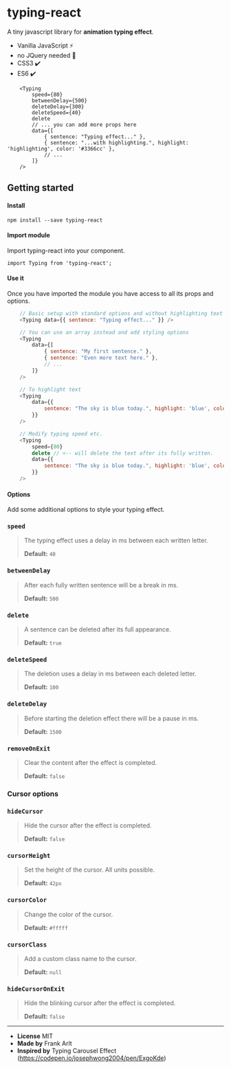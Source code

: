 # typing-react
A tiny javascript library for **animation typing effect**.

- Vanilla JavaScript ⚡
- no JQuery needed 🎉
- CSS3 ✔️
- ES6 ✔️

```
	<Typing
		speed={80}
		betweenDelay={500}
		deleteDelay={300}
		deleteSpeed={40}
		delete
		// ... you can add more props here
		data={[
			{ sentence: "Typing effect..." },
			{ sentence: "...with highlighting.", highlight: 'highlighting', color: '#3366cc' },
			// ...
		]}
	/>
```

## Getting started
#### Install

```
npm install --save typing-react
````

#### Import module
Import typing-react into your component.

```
import Typing from 'typing-react';
```

#### Use it
Once you have imported the module you have access to all its props and options.

```javascript
	// Basic setup with standard options and without highlighting text effect.
	<Typing data={{ sentence: "Typing effect..." }} />

	// You can use an array instead and add styling options
	<Typing
		data={[
			{ sentence: "My first sentence." },
			{ sentence: "Even more text here." },
			// ...
		]}
	/>

	// To highlight text
	<Typing
		data={{ 
			sentence: "The sky is blue today.", highlight: 'blue', color: '#aeccfc' 
		}}
	/>

	// Modify typing speed etc.
	<Typing
		speed={80}
		delete // <-- will delete the text after its fully written.
		data={{ 
			sentence: "The sky is blue today.", highlight: 'blue', color: '#aeccfc' 
		}}
	/>
````

#### Options
Add some additional options to style your typing effect.
### `speed`
> The typing effect uses a delay in ms between each written letter.
>
> **Default:** `40`

### `betweenDelay`
> After each fully written sentence will be a break in ms.
>
> **Default:** `500`

### `delete`
> A sentence can be deleted after its full appearance.
>
> **Default:** `true`

### `deleteSpeed`
> The deletion uses a delay in ms between each deleted letter.
>
> **Default:** `100`

### `deleteDelay`
> Before starting the deletion effect there will be a pause in ms.
>
> **Default:** `1500`
### `removeOnExit`
> Clear the content after the effect is completed.
>
> **Default:** `false`

### Cursor options
### `hideCursor`
> Hide the cursor after the effect is completed.
>
> **Default:** `false`
### `cursorHeight`
> Set the height of the cursor. All units possible.
>
> **Default:** `42px`
### `cursorColor`
> Change the color of the cursor.
>
> **Default:** `#fffff`
### `cursorClass`
> Add a custom class name to the cursor.
>
> **Default:** `null`
### `hideCursorOnExit`
> Hide the blinking cursor after the effect is completed.
>
> **Default:** `false`

---

- **License** MIT
- **Made by** Frank Arlt
- **Inspired by** Typing Carousel Effect (https://codepen.io/josephwong2004/pen/ExgoKde)
